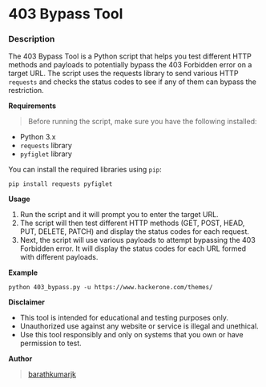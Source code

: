 # 403 Bypass Tool
### Description 

The 403 Bypass Tool is a Python script that helps you test different HTTP methods and payloads to potentially bypass the 403 Forbidden error on a target URL. The script uses the requests library to send various HTTP `requests` and checks the status codes to see if any of them can bypass the restriction.

**Requirements**
> Before running the script, make sure you have the following installed:

- Python 3.x
- `requests` library
- `pyfiglet` library

You can install the required libraries using `pip`:
```pip
pip install requests pyfiglet
```
**Usage**
1. Run the script and it will prompt you to enter the target URL.
2. The script will then test different HTTP methods (GET, POST, HEAD, PUT, DELETE, PATCH) and display the status codes for each request.
3. Next, the script will use various payloads to attempt bypassing the 403 Forbidden error. It will display the status codes for each URL formed with different payloads.

**Example**
```
python 403_bypass.py -u https://www.hackerone.com/themes/
```

**Disclaimer**
- This tool is intended for educational and testing purposes only.
-  Unauthorized use against any website or service is illegal and unethical.
-   Use this tool responsibly and only on systems that you own or have permission to test.
  
**Author**
> [barathkumarjk](https://github.com/barathkumarjk)

